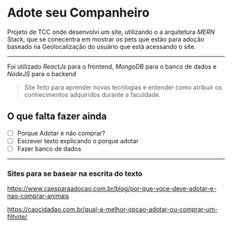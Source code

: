 # Adote seu Companheiro

Projeto de TCC onde desenvolvi um site, utilizando o a arquitetura *MERN* Stack, que se conecentra
em mostrar os pets que estão para adoção baseado na Geolocalização do usuário que está
acessando o site.

---

Foi utilizado *ReactJs* para o frontend, *MongoDB* para o banco de dados e *NodeJS* para o backend

> Site feito para aprender novas tecnlogias e entender como atribuir os conhecimentos adquiridos durante a faculdade.

## O que falta fazer ainda

- [ ] Porque Adotar e não comprar?
- [ ] Escrever texto explicando o porque adotar
- [ ] Fazer banco de dados

---
### Sites para se basear na escrita do texto

https://www.caesparaadocao.com.br/blog/por-que-voce-deve-adotar-e-nao-comprar-animais

https://caocidadao.com.br/qual-a-melhor-opcao-adotar-ou-comprar-um-filhote/
